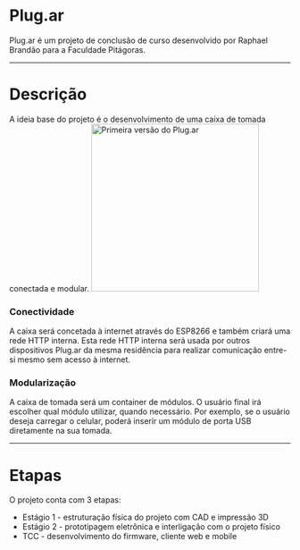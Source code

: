 # Plug.ar

Plug.ar é um projeto de conclusão de curso desenvolvido por Raphael Brandão para a Faculdade Pitágoras.

---

# Descrição

A ideia base do projeto é o desenvolvimento de uma caixa de tomada conectada e modular.
<img src="https://github.com/raphaelbs/Plug.ar/blob/master/Est%C3%A1gio%201/Fotos/PLUGAR%20vista%20frontal.jpg" height="300" width="auto" alt="Primeira versão do Plug.ar" />

### Conectividade

A caixa será concetada à internet através do ESP8266 e também criará uma rede HTTP interna. Esta rede HTTP interna será usada por outros dispositivos Plug.ar da mesma residência para realizar comunicação entre-si mesmo sem acesso à internet.

### Modularização

A caixa de tomada será um container de módulos. O usuário final irá escolher qual módulo utilizar, quando necessário. Por exemplo, se o usuário deseja carregar o celular, poderá inserir um módulo de porta USB diretamente na sua tomada.

---

# Etapas

O projeto conta com 3 etapas:
- Estágio 1 - estruturação física do projeto com CAD e impressão 3D
- Estágio 2 - prototipagem eletrônica e interligação com o projeto físico
- TCC - desenvolvimento do firmware, cliente web e mobile
